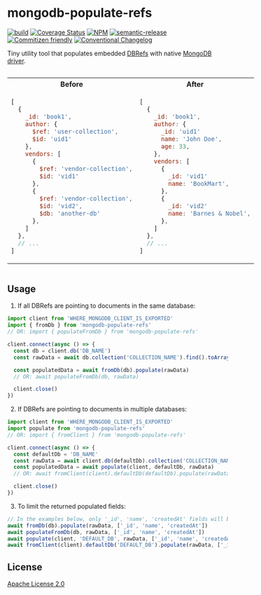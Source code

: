 # mongodb-populate-refs

[![build](https://github.com/Lchemist/mongodb-populate-refs/workflows/build/badge.svg)](https://github.com/Lchemist/mongodb-populate-refs/actions?query=workflow%3Abuild)
[![Coverage Status](https://img.shields.io/codecov/c/github/Lchemist/mongodb-populate-refs/main.svg)](https://codecov.io/gh/Lchemist/mongodb-populate-refs/branch/main)
[![NPM](https://img.shields.io/npm/v/mongodb-populate-refs.svg)](https://www.npmjs.com/package/mongodb-populate-refs)
[![semantic-release](https://img.shields.io/badge/%20%20%F0%9F%93%A6%F0%9F%9A%80-semantic--release-e10079.svg)](https://github.com/semantic-release/semantic-release)
[![Commitizen friendly](https://img.shields.io/badge/commitizen-friendly-brightgreen.svg)](https://commitizen.github.io/cz-cli/)
[![Conventional Changelog](https://img.shields.io/badge/changelog-conventional-brightgreen.svg)](https://conventional-changelog.github.io)

Tiny utility tool that populates embedded [DBRefs](https://docs.mongodb.com/manual/reference/database-references/#dbrefs) with native [MongoDB driver](https://www.npmjs.com/package/mongodb).

<table style="display:inline-table">
<tr>
<th>Before</th>
<th>After</th>
</tr>
<tr>
<td>

```js
[
  {
    _id: 'book1',
    author: {
      $ref: 'user-collection',
      $id: 'uid1'
    },
    vendors: [
      {
        $ref: 'vendor-collection',
        $id: 'vid1'
      },
      {
        $ref: 'vendor-collection',
        $id: 'vid2',
        $db: 'another-db'
      },
    ]
  },
  // ...
]
```

</td>
<td>

```js
[
  {
    _id: 'book1',
    author: {
      _id: 'uid1'
      name: 'John Doe',
      age: 33,
    },
    vendors: [
      { 
        _id: 'vid1'
        name: 'BookMart',
      },
      {
        _id: 'vid2'
        name: 'Barnes & Nobel',
      },
    ]
  },
  // ...
]
```

</td>
</tr>
</table>

## Usage

1. If all DBRefs are pointing to documents in the same database:

```js
import client from 'WHERE_MONGODB_CLIENT_IS_EXPORTED'
import { fromDb } from 'mongodb-populate-refs'
// OR: import { populateFromDb } from 'mongodb-populate-refs'

client.connect(async () => {
  const db = client.db('DB_NAME')
  const rawData = await db.collection('COLLECTION_NAME').find().toArray()

  const populatedData = await fromDb(db).populate(rawData)
  // OR: await populateFromDb(db, rawData)

  client.close()
})
```

2. If DBRefs are pointing to documents in multiple databases:
```js
import client from 'WHERE_MONGODB_CLIENT_IS_EXPORTED'
import populate from 'mongodb-populate-refs'
// OR: import { fromClient } from 'mongodb-populate-refs'

client.connect(async () => {
  const defaultDb = 'DB_NAME'
  const rawData = await client.db(defaultDb).collection('COLLECTION_NAME').find().toArray()
  const populatedData = await populate(client, defaultDb, rawData)
  // OR: await fromClient(client).defaultDb(defaultDb).populate(rawData)

  client.close()
})
```

3. To limit the returned populated fields:
```js
// In the examples below, only '_id', 'name', 'createdAt' fields will be read from the referenced documents.
await fromDb(db).populate(rawData, ['_id', 'name', 'createdAt'])
await populateFromDb(db, rawData, ['_id', 'name', 'createdAt'])
await populate(client, 'DEFAULT_DB', rawData, ['_id', 'name', 'createdAt'])
await fromClient(client).defaultDb('DEFAULT_DB').populate(rawData, ['_id', 'name', 'createdAt'])
```

## License

[Apache License 2.0](/LICENSE)
